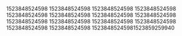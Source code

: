 1523848524598
1523848524598
1523848524598
1523848524598
1523848524598
1523848524598
1523848524598
1523848524598
1523848524598
1523848524598
1523848524598
1523848524598
1523848524598
1523848524598
15238485245981523859259940